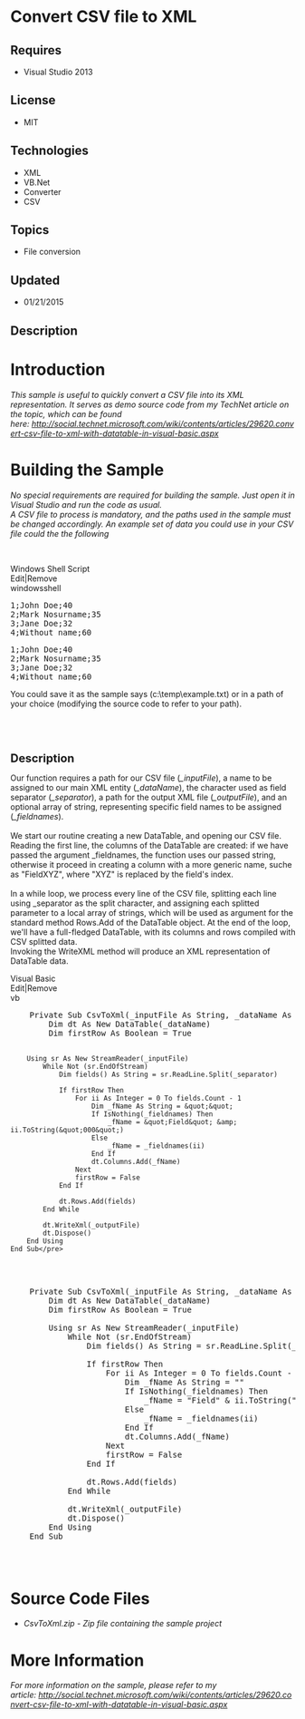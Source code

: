 # Convert CSV file to XML
## Requires
- Visual Studio 2013
## License
- MIT
## Technologies
- XML
- VB.Net
- Converter
- CSV
## Topics
- File conversion
## Updated
- 01/21/2015
## Description

<h1>Introduction</h1>
<p><em>This sample is useful to quickly convert a CSV file into its XML representation. It serves as demo source code from my TechNet article on the topic, which can be found here:&nbsp;<a href="http://social.technet.microsoft.com/wiki/contents/articles/29620.convert-csv-file-to-xml-with-datatable-in-visual-basic.aspx" target="_blank">http://social.technet.microsoft.com/wiki/contents/articles/29620.convert-csv-file-to-xml-with-datatable-in-visual-basic.aspx</a></em></p>
<h1><span>Building the Sample</span></h1>
<p><em>No special requirements are required for building the sample. Just open it in Visual Studio and run the code as usual.<br>
A CSV file to process is mandatory, and the paths used in the sample must be changed accordingly. An example set of data you could use in your CSV file could the the following</em></p>
<p>&nbsp;</p>
<div class="scriptcode">
<div class="pluginEditHolder" pluginCommand="mceScriptCode">
<div class="title"><span>Windows Shell Script</span></div>
<div class="pluginLinkHolder"><span class="pluginEditHolderLink">Edit</span>|<span class="pluginRemoveHolderLink">Remove</span></div>
<span class="hidden">windowsshell</span>
<pre class="hidden">1;John Doe;40
2;Mark Nosurname;35
3;Jane Doe;32
4;Without name;60</pre>
<div class="preview">
<pre class="windowsshell"><span class="windowsshell__number">1</span>;John&nbsp;Doe;<span class="windowsshell__number">40</span>&nbsp;
<span class="windowsshell__number">2</span>;Mark&nbsp;Nosurname;<span class="windowsshell__number">35</span>&nbsp;
<span class="windowsshell__number">3</span>;Jane&nbsp;Doe;<span class="windowsshell__number">32</span>&nbsp;
<span class="windowsshell__number">4</span>;Without&nbsp;name;<span class="windowsshell__number">60</span></pre>
</div>
</div>
</div>
<div class="endscriptcode">You could save it as the sample says (c:\temp\example.txt) or in a path of your choice (modifying the source code to refer to your path).&nbsp;</div>
<p><em>&nbsp;</em></p>
<p>&nbsp;</p>
<p><span style="font-size:20px; font-weight:bold">Description</span></p>
<p><span>Our function requires a path for our CSV file (</span><em>_inputFile</em><span>), a name to be assigned to our main XML entity (</span><em>_dataName</em><span>), the character used as field separator (</span><em>_separator</em><span>), a path for the
 output XML file (</span><em>_outputFile</em><span>), and an optional array of string, representing specific field names to be assigned (</span><em>_fieldnames</em><span>).</span><br>
<br>
<span>We start our routine creating a new DataTable, and opening our CSV file. Reading the first line, the columns of the DataTable are created: if we have passed the argument _fieldnames, the function uses our passed string, otherwise it proceed in creating
 a column with a more generic name, suche as &quot;FieldXYZ&quot;, where &quot;XYZ&quot; is replaced by the field's index.&nbsp;</span><br>
<br>
<span>In a while loop, we process every line of the CSV file, splitting each line using _separator as the split character, and assigning each splitted parameter to a local array of strings, which will be used as argument for the standard method Rows.Add of
 the DataTable object. At the end of the loop, we'll have a full-fledged DataTable, with its columns and rows compiled with CSV splitted data.</span><br>
<span>Invoking the WriteXML method will produce an XML representation of DataTable data.</span></p>
<div class="scriptcode">
<div class="pluginEditHolder" pluginCommand="mceScriptCode">
<div class="title"><span>Visual Basic</span></div>
<div class="pluginLinkHolder"><span class="pluginEditHolderLink">Edit</span>|<span class="pluginRemoveHolderLink">Remove</span></div>
<span class="hidden">vb</span>
<pre class="hidden">    Private Sub CsvToXml(_inputFile As String, _dataName As String, _separator As Char, _outputFile As String, Optional _fieldnames() As String = Nothing)
        Dim dt As New DataTable(_dataName)
        Dim firstRow As Boolean = True

        Using sr As New StreamReader(_inputFile)
            While Not (sr.EndOfStream)
                Dim fields() As String = sr.ReadLine.Split(_separator)

                If firstRow Then
                    For ii As Integer = 0 To fields.Count - 1
                        Dim _fName As String = &quot;&quot;
                        If IsNothing(_fieldnames) Then
                            _fName = &quot;Field&quot; &amp; ii.ToString(&quot;000&quot;)
                        Else
                            _fName = _fieldnames(ii)
                        End If
                        dt.Columns.Add(_fName)
                    Next
                    firstRow = False
                End If

                dt.Rows.Add(fields)
            End While

            dt.WriteXml(_outputFile)
            dt.Dispose()
        End Using
    End Sub</pre>
<div class="preview">
<pre class="vb">&nbsp;&nbsp;&nbsp;&nbsp;<span class="visualBasic__keyword">Private</span>&nbsp;<span class="visualBasic__keyword">Sub</span>&nbsp;CsvToXml(_inputFile&nbsp;<span class="visualBasic__keyword">As</span>&nbsp;<span class="visualBasic__keyword">String</span>,&nbsp;_dataName&nbsp;<span class="visualBasic__keyword">As</span>&nbsp;<span class="visualBasic__keyword">String</span>,&nbsp;_separator&nbsp;<span class="visualBasic__keyword">As</span>&nbsp;<span class="visualBasic__keyword">Char</span>,&nbsp;_outputFile&nbsp;<span class="visualBasic__keyword">As</span>&nbsp;<span class="visualBasic__keyword">String</span>,&nbsp;<span class="visualBasic__keyword">Optional</span>&nbsp;_fieldnames()&nbsp;<span class="visualBasic__keyword">As</span>&nbsp;<span class="visualBasic__keyword">String</span>&nbsp;=&nbsp;<span class="visualBasic__keyword">Nothing</span>)&nbsp;
&nbsp;&nbsp;&nbsp;&nbsp;&nbsp;&nbsp;&nbsp;&nbsp;<span class="visualBasic__keyword">Dim</span>&nbsp;dt&nbsp;<span class="visualBasic__keyword">As</span>&nbsp;<span class="visualBasic__keyword">New</span>&nbsp;DataTable(_dataName)&nbsp;
&nbsp;&nbsp;&nbsp;&nbsp;&nbsp;&nbsp;&nbsp;&nbsp;<span class="visualBasic__keyword">Dim</span>&nbsp;firstRow&nbsp;<span class="visualBasic__keyword">As</span>&nbsp;<span class="visualBasic__keyword">Boolean</span>&nbsp;=&nbsp;<span class="visualBasic__keyword">True</span>&nbsp;
&nbsp;
&nbsp;&nbsp;&nbsp;&nbsp;&nbsp;&nbsp;&nbsp;&nbsp;<span class="visualBasic__keyword">Using</span>&nbsp;sr&nbsp;<span class="visualBasic__keyword">As</span>&nbsp;<span class="visualBasic__keyword">New</span>&nbsp;StreamReader(_inputFile)&nbsp;
&nbsp;&nbsp;&nbsp;&nbsp;&nbsp;&nbsp;&nbsp;&nbsp;&nbsp;&nbsp;&nbsp;&nbsp;<span class="visualBasic__keyword">While</span>&nbsp;<span class="visualBasic__keyword">Not</span>&nbsp;(sr.EndOfStream)&nbsp;
&nbsp;&nbsp;&nbsp;&nbsp;&nbsp;&nbsp;&nbsp;&nbsp;&nbsp;&nbsp;&nbsp;&nbsp;&nbsp;&nbsp;&nbsp;&nbsp;<span class="visualBasic__keyword">Dim</span>&nbsp;fields()&nbsp;<span class="visualBasic__keyword">As</span>&nbsp;<span class="visualBasic__keyword">String</span>&nbsp;=&nbsp;sr.ReadLine.Split(_separator)&nbsp;
&nbsp;
&nbsp;&nbsp;&nbsp;&nbsp;&nbsp;&nbsp;&nbsp;&nbsp;&nbsp;&nbsp;&nbsp;&nbsp;&nbsp;&nbsp;&nbsp;&nbsp;<span class="visualBasic__keyword">If</span>&nbsp;firstRow&nbsp;<span class="visualBasic__keyword">Then</span>&nbsp;
&nbsp;&nbsp;&nbsp;&nbsp;&nbsp;&nbsp;&nbsp;&nbsp;&nbsp;&nbsp;&nbsp;&nbsp;&nbsp;&nbsp;&nbsp;&nbsp;&nbsp;&nbsp;&nbsp;&nbsp;<span class="visualBasic__keyword">For</span>&nbsp;ii&nbsp;<span class="visualBasic__keyword">As</span>&nbsp;<span class="visualBasic__keyword">Integer</span>&nbsp;=&nbsp;<span class="visualBasic__number">0</span>&nbsp;<span class="visualBasic__keyword">To</span>&nbsp;fields.Count&nbsp;-&nbsp;<span class="visualBasic__number">1</span>&nbsp;
&nbsp;&nbsp;&nbsp;&nbsp;&nbsp;&nbsp;&nbsp;&nbsp;&nbsp;&nbsp;&nbsp;&nbsp;&nbsp;&nbsp;&nbsp;&nbsp;&nbsp;&nbsp;&nbsp;&nbsp;&nbsp;&nbsp;&nbsp;&nbsp;<span class="visualBasic__keyword">Dim</span>&nbsp;_fName&nbsp;<span class="visualBasic__keyword">As</span>&nbsp;<span class="visualBasic__keyword">String</span>&nbsp;=&nbsp;<span class="visualBasic__string">&quot;&quot;</span>&nbsp;
&nbsp;&nbsp;&nbsp;&nbsp;&nbsp;&nbsp;&nbsp;&nbsp;&nbsp;&nbsp;&nbsp;&nbsp;&nbsp;&nbsp;&nbsp;&nbsp;&nbsp;&nbsp;&nbsp;&nbsp;&nbsp;&nbsp;&nbsp;&nbsp;<span class="visualBasic__keyword">If</span>&nbsp;IsNothing(_fieldnames)&nbsp;<span class="visualBasic__keyword">Then</span>&nbsp;
&nbsp;&nbsp;&nbsp;&nbsp;&nbsp;&nbsp;&nbsp;&nbsp;&nbsp;&nbsp;&nbsp;&nbsp;&nbsp;&nbsp;&nbsp;&nbsp;&nbsp;&nbsp;&nbsp;&nbsp;&nbsp;&nbsp;&nbsp;&nbsp;&nbsp;&nbsp;&nbsp;&nbsp;_fName&nbsp;=&nbsp;<span class="visualBasic__string">&quot;Field&quot;</span>&nbsp;&amp;&nbsp;ii.ToString(<span class="visualBasic__string">&quot;000&quot;</span>)&nbsp;
&nbsp;&nbsp;&nbsp;&nbsp;&nbsp;&nbsp;&nbsp;&nbsp;&nbsp;&nbsp;&nbsp;&nbsp;&nbsp;&nbsp;&nbsp;&nbsp;&nbsp;&nbsp;&nbsp;&nbsp;&nbsp;&nbsp;&nbsp;&nbsp;<span class="visualBasic__keyword">Else</span>&nbsp;
&nbsp;&nbsp;&nbsp;&nbsp;&nbsp;&nbsp;&nbsp;&nbsp;&nbsp;&nbsp;&nbsp;&nbsp;&nbsp;&nbsp;&nbsp;&nbsp;&nbsp;&nbsp;&nbsp;&nbsp;&nbsp;&nbsp;&nbsp;&nbsp;&nbsp;&nbsp;&nbsp;&nbsp;_fName&nbsp;=&nbsp;_fieldnames(ii)&nbsp;
&nbsp;&nbsp;&nbsp;&nbsp;&nbsp;&nbsp;&nbsp;&nbsp;&nbsp;&nbsp;&nbsp;&nbsp;&nbsp;&nbsp;&nbsp;&nbsp;&nbsp;&nbsp;&nbsp;&nbsp;&nbsp;&nbsp;&nbsp;&nbsp;<span class="visualBasic__keyword">End</span>&nbsp;<span class="visualBasic__keyword">If</span>&nbsp;
&nbsp;&nbsp;&nbsp;&nbsp;&nbsp;&nbsp;&nbsp;&nbsp;&nbsp;&nbsp;&nbsp;&nbsp;&nbsp;&nbsp;&nbsp;&nbsp;&nbsp;&nbsp;&nbsp;&nbsp;&nbsp;&nbsp;&nbsp;&nbsp;dt.Columns.Add(_fName)&nbsp;
&nbsp;&nbsp;&nbsp;&nbsp;&nbsp;&nbsp;&nbsp;&nbsp;&nbsp;&nbsp;&nbsp;&nbsp;&nbsp;&nbsp;&nbsp;&nbsp;&nbsp;&nbsp;&nbsp;&nbsp;<span class="visualBasic__keyword">Next</span>&nbsp;
&nbsp;&nbsp;&nbsp;&nbsp;&nbsp;&nbsp;&nbsp;&nbsp;&nbsp;&nbsp;&nbsp;&nbsp;&nbsp;&nbsp;&nbsp;&nbsp;&nbsp;&nbsp;&nbsp;&nbsp;firstRow&nbsp;=&nbsp;<span class="visualBasic__keyword">False</span>&nbsp;
&nbsp;&nbsp;&nbsp;&nbsp;&nbsp;&nbsp;&nbsp;&nbsp;&nbsp;&nbsp;&nbsp;&nbsp;&nbsp;&nbsp;&nbsp;&nbsp;<span class="visualBasic__keyword">End</span>&nbsp;<span class="visualBasic__keyword">If</span>&nbsp;
&nbsp;
&nbsp;&nbsp;&nbsp;&nbsp;&nbsp;&nbsp;&nbsp;&nbsp;&nbsp;&nbsp;&nbsp;&nbsp;&nbsp;&nbsp;&nbsp;&nbsp;dt.Rows.Add(fields)&nbsp;
&nbsp;&nbsp;&nbsp;&nbsp;&nbsp;&nbsp;&nbsp;&nbsp;&nbsp;&nbsp;&nbsp;&nbsp;<span class="visualBasic__keyword">End</span>&nbsp;<span class="visualBasic__keyword">While</span>&nbsp;
&nbsp;
&nbsp;&nbsp;&nbsp;&nbsp;&nbsp;&nbsp;&nbsp;&nbsp;&nbsp;&nbsp;&nbsp;&nbsp;dt.WriteXml(_outputFile)&nbsp;
&nbsp;&nbsp;&nbsp;&nbsp;&nbsp;&nbsp;&nbsp;&nbsp;&nbsp;&nbsp;&nbsp;&nbsp;dt.Dispose()&nbsp;
&nbsp;&nbsp;&nbsp;&nbsp;&nbsp;&nbsp;&nbsp;&nbsp;<span class="visualBasic__keyword">End</span>&nbsp;<span class="visualBasic__keyword">Using</span>&nbsp;
&nbsp;&nbsp;&nbsp;&nbsp;<span class="visualBasic__keyword">End</span>&nbsp;<span class="visualBasic__keyword">Sub</span></pre>
</div>
</div>
</div>
<h1><span>Source Code Files</span></h1>
<ul>
<li><em>CsvToXml.zip - Zip file containing the sample project</em> </li></ul>
<h1>More Information</h1>
<p><em>For more information on the sample, please refer to my article:&nbsp;<a href="http://social.technet.microsoft.com/wiki/contents/articles/29620.convert-csv-file-to-xml-with-datatable-in-visual-basic.aspx" target="_blank">http://social.technet.microsoft.com/wiki/contents/articles/29620.convert-csv-file-to-xml-with-datatable-in-visual-basic.aspx</a></em></p>
